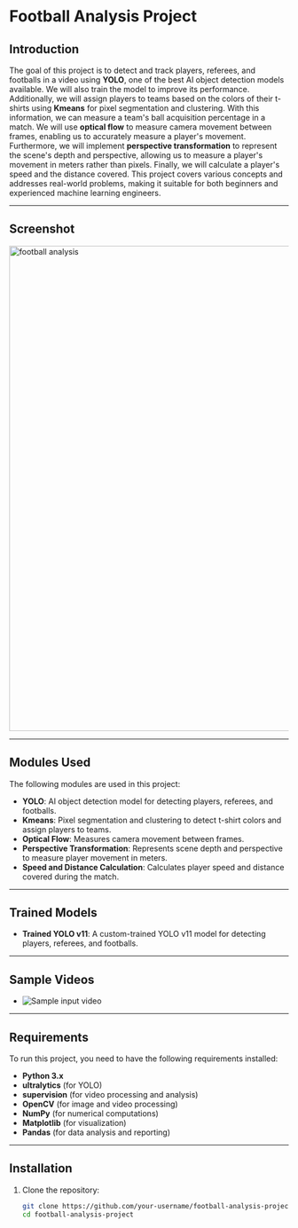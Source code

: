 # Football Analysis Project

## Introduction
The goal of this project is to detect and track players, referees, and footballs in a video using **YOLO**, one of the best AI object detection models available. We will also train the model to improve its performance. Additionally, we will assign players to teams based on the colors of their t-shirts using **Kmeans** for pixel segmentation and clustering. With this information, we can measure a team's ball acquisition percentage in a match.
We will use **optical flow** to measure camera movement between frames, enabling us to accurately measure a player's movement. Furthermore, we will implement **perspective transformation** to represent the scene's depth and perspective, allowing us to measure a player's movement in meters rather than pixels. Finally, we will calculate a player's speed and the distance covered.
This project covers various concepts and addresses real-world problems, making it suitable for both beginners and experienced machine learning engineers.

---

## Screenshot
<img width="875" alt="football analysis" src="https://github.com/user-attachments/assets/addd2b2c-9609-443b-b95c-87335c766a4f" />

---

## Modules Used
The following modules are used in this project:

- **YOLO**: AI object detection model for detecting players, referees, and footballs.
- **Kmeans**: Pixel segmentation and clustering to detect t-shirt colors and assign players to teams.
- **Optical Flow**: Measures camera movement between frames.
- **Perspective Transformation**: Represents scene depth and perspective to measure player movement in meters.
- **Speed and Distance Calculation**: Calculates player speed and distance covered during the match.

---

## Trained Models
- **Trained YOLO v11**: A custom-trained YOLO v11 model for detecting players, referees, and footballs.

---

## Sample Videos
- ![Sample input video](https://drive.google.com/file/d/1EdQDkZd0iPKWrXE1kiwTQ95ssg-u_o4I/view?usp=sharing)

---

## Requirements
To run this project, you need to have the following requirements installed:

- **Python 3.x**
- **ultralytics** (for YOLO)
- **supervision** (for video processing and analysis)
- **OpenCV** (for image and video processing)
- **NumPy** (for numerical computations)
- **Matplotlib** (for visualization)
- **Pandas** (for data analysis and reporting)

---

## Installation
1. Clone the repository:
   ```bash
   git clone https://github.com/your-username/football-analysis-project.git
   cd football-analysis-project
